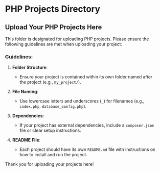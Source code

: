 # PHP Projects Directory

## Upload Your PHP Projects Here

This folder is designated for uploading PHP projects. Please ensure the following guidelines are met when uploading your project:

### Guidelines:
1. **Folder Structure**: 
   - Ensure your project is contained within its own folder named after the project (e.g., `my_project/`).
   
2. **File Naming**: 
   - Use lowercase letters and underscores (`_`) for filenames (e.g., `index.php`, `database_config.php`).
   
3. **Dependencies**: 
   - If your project has external dependencies, include a `composer.json` file or clear setup instructions.

4. **README File**:
   - Each project should have its own `README.md` file with instructions on how to install and run the project.

Thank you for uploading your projects here!

